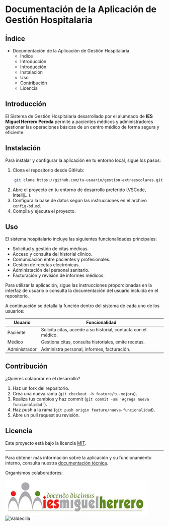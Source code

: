# Documentación de la Aplicación de Gestión Hospitalaria

## Índice

- Documentación de la Aplicación de Gestión Hospitalaria
    - Índice
    - Introducción
    - Introducción
    - Instalación
    - Uso
    - Contribución
    - Licencia

## Introducción

El Sistema de Gestión Hospitalaria desarrollado por el alumnado de **IES Miguel Herrero Pereda** permite a pacientes médicos y administradores gestionar las operaciones básicas de un centro médico de forma segura y eficiente.

## Instalación

Para instalar y configurar la aplicación en tu entorno local, sigue los pasos:

1. Clona el repositorio desde GitHub:
```bash
    git clone https://github.com/tu-usuario/gestion-extraescolares.git
```
2. Abre el proyecto en tu entorno de desarrollo preferido (VSCode, Intellij...).
3. Configura la base de datos según las instrucciones en el archivo `config-bd.md`.
4. Compila y ejecuta el proyecto.

## Uso

El sistema hospitalario incluye las siguientes funcionalidades principales:

- Solicitud y gestión de citas médicas.
- Acceso y consulta del historial clínico.
- Comunicación entre pacientes y profesionales.
- Gestión de recetas electrónicas.
- Administación del personal sanitario.
- Facturación y revisión de informes médicos.

Para utilizar la aplicación, sigue las instrucciones proporcionadas en la interfaz de usuario o consulta la documentación del usuario incluida en el repositorio.

A continuación se detalla la función dentro del sistema de cada uno de los usuarios:

| Usuario | Funcionalidad |
| --- | --- |
| Paciente | Solicita citas, accede a su historial, contacta con el médico. |
| Médico | Gestiona citas, consulta historiales, emite recetas. |
| Administrador | Administra personal, informes, facturación. |

## Contribución

¿Quieres colaborar en el desarrollo?

1. Haz un fork del repositorio.
2. Crea una nueva rama (`git checkout -b feature/tu-mejora`).
3. Realiza tus cambios y haz commit (`git commit -am 'Agrega nueva funcionalidad'`).
4. Haz push a la rama (`git push origin feature/nueva-funcionalidad`).
5. Abre un pull request su revisión.

## Licencia

Este proyecto está bajo la licencia [MIT](https://opensource.org/license/MIT).

---

Para obtener más información sobre la aplicación y su funcionamiento interno, consulta nuestra [documentación técnica](Documentos\documentacion-tecnica.md).

Organismos colaboradores:

![IES Miguel Herrero](img\logoIESMHP.png)
![Valdecilla](https://www.eiivaldecilla.es/wp-content/uploads/5525-nuevo-logo-valdecilla.jpg)